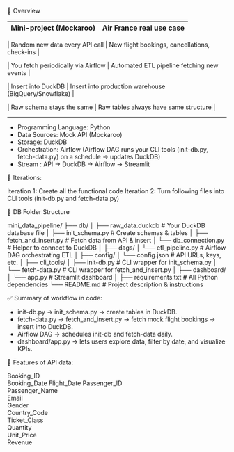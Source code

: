  📂 Overview 

| Mini-project (Mockaroo)            | Air France real use case                              |
| ---------------------------------- | ----------------------------------------------------- |

| Random new data every API call     | New flight bookings, cancellations, check-ins         |

| You fetch periodically via Airflow | Automated ETL pipeline fetching new events            |

| Insert into DuckDB                 | Insert into production warehouse (BigQuery/Snowflake) |

| Raw schema stays the same          | Raw tables always have same structure                 |

----------------------------------------------------------------------------------------------

* Programming Language: Python
* Data Sources: Mock API (Mockaroo)
* Storage: DuckDB
* Orchestration: Airflow (Airflow DAG runs your CLI tools (init-db.py, fetch-data.py) on a schedule → updates DuckDB)
* Stream : API → DuckDB → Airflow → Streamlit

📂 Iterations: 

Iteration 1: Create all the functional code 
Iteration 2: Turn following files into CLI tools (init-db.py and fetch-data.py)


📂 DB Folder Structure 

mini_data_pipeline/
├── db/
│   ├── raw_data.duckdb           # Your DuckDB database file
│   ├── init_schema.py            # Create schemas & tables
│   ├── fetch_and_insert.py       # Fetch data from API & insert
│   └── db_connection.py          # Helper to connect to DuckDB
│
├── dags/
│   └── etl_pipeline.py           # Airflow DAG orchestrating ETL
│
├── config/
│   └── config.json               # API URLs, keys, etc.
│
├── cli_tools/
│   ├── init-db.py                # CLI wrapper for init_schema.py
│   └── fetch-data.py             # CLI wrapper for fetch_and_insert.py
│
├── dashboard/
│   └── app.py                    # Streamlit dashboard
│
├── requirements.txt              # All Python dependencies
└── README.md                     # Project description & instructions

✅ Summary of workflow in code:

* init-db.py → init_schema.py → create tables in DuckDB.
* fetch-data.py → fetch_and_insert.py → fetch mock flight bookings → insert into DuckDB.
* Airflow DAG → schedules init-db and fetch-data daily.
* dashboard/app.py → lets users explore data, filter by date, and visualize KPIs.

📂 Features of API data: 

Booking_ID	
Booking_Date
Flight_Date
Passenger_ID	
Passenger_Name	
Email	
Gender  
Country_Code	
Ticket_Class	
Quantity	
Unit_Price	
Revenue

